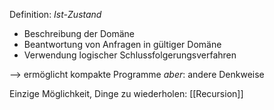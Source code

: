 Definition: _Ist-Zustand_
- Beschreibung der Domäne
- Beantwortung von Anfragen in gültiger Domäne
- Verwendung logischer Schlussfolgerungsverfahren

--> ermöglicht kompakte Programme
_aber_: andere Denkweise

Einzige Möglichkeit, Dinge zu wiederholen: [[Recursion]]